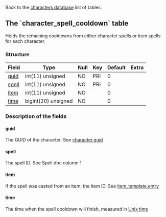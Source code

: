 Back to the [characters database](charactersdb_struct) list of tables.

The \`character\_spell\_cooldown\` table
----------------------------------------

Holds the remaining cooldowns from either character spells or item spells for each character.

### Structure

| **Field**                               | **Type**            | **Null** | **Key** | **Default** | **Extra** |
|-----------------------------------------|---------------------|----------|---------|-------------|-----------|
| [guid](Character_spell_cooldown#guid)   | int(11) unsigned    | NO       | PRI     | 0           |           |
| [spell](Character_spell_cooldown#spell) | int(11) unsigned    | NO       | PRI     | 0           |           |
| [item](Character_spell_cooldown#item)   | int(11) unsigned    | NO       |         | 0           |           |
| [time](Character_spell_cooldown#time)   | bigint(20) unsigned | NO       |         | 0           |           |

### Description of the fields

#### guid

The GUID of the character. See [character.guid](character#guid)

#### spell

The spell ID. See Spell.dbc column 1

#### item

If the spell was casted from an item, the item ID. See [item\_template.entry](item_template#entry)

#### time

The time when the spell cooldown will finish, measured in [Unix time](http://en.wikipedia.org/wiki/Unix_time)
